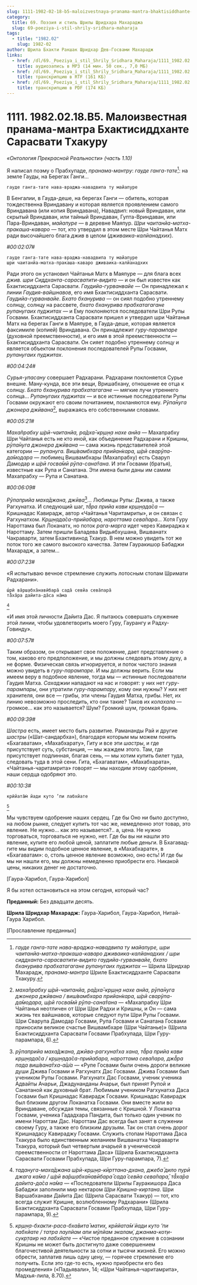 ```yaml
---
slug: 1111-1982-02-18-b5-maloizvestnaya-pranama-mantra-bhaktisiddhante-sarasvati-thakuru
category:
  title: 69. Поэзия и стиль Шрилы Шридхара Махараджа
  slug: 69-poeziya-i-stil-shrily-sridhara-maharaja
tags:
  - title: "1982.02"
    slug: 1982-02
author: Шрила Бхакти Ракшак Шридхар Дев-Госвами Махарадж
links:
  - href: /dl/69._Poeziya_i_stil_Shrily_Sridhara_Maharaja/1111_1982.02.18.B5_SridharMj_Maloizvestnaya_pranama-mantra_Bhaktisiddhante_Sarasvati_Thakuru.mp3
    title: аудиозапись в MP3 (14 мин. 50 сек., 7,0 МБ)
  - href: /dl/69._Poeziya_i_stil_Shrily_Sridhara_Maharaja/1111_1982.02.18.B5_SridharMj_Maloizvestnaya_pranama-mantra_Bhaktisiddhante_Sarasvati_Thakuru.rtf
    title: транскрипцию в RTF (161 КБ)
  - href: /dl/69._Poeziya_i_stil_Shrily_Sridhara_Maharaja/1111_1982.02.18.B5_SridharMj_Maloizvestnaya_pranama-mantra_Bhaktisiddhante_Sarasvati_Thakuru.pdf
    title: транскрипцию в PDF (174 КБ)
---
```


# 1111. 1982.02.18.B5. Малоизвестная пранама-мантра Бхактисиддханте Сарасвати Тхакуру

*«Онтология Прекрасной Реальности» (часть 1.10)*

Я написал поэму о Прабхупаде, *пранама-мантру*: *гауде ганга-тате*[^_ftn1]: на земле Гауды, на Берегах Ганги…

    гауде ганга-тате нава-враджа-навадвипа ту майапуре

В Бенгалии, в Гауда-деше, на берегах Ганги — обитель, которая тождественна Вриндавану и которая является проявлением самого Вриндавана (или копия Вриндавана), Навадвип: новый Вриндаван, или скрытый Вриндаван, или тайный Вриндаван, Гупта-Вриндаван, или Пара-Вриндаван, *майапуре* — в деревне Маяпур. *Шри чаитанйа-матха-пракаша-каваро* — тот, кто утвердил в этом месте Шри Чайтанья Матх ради высочайшего блага *джив* в целом (*дживаика-калйанадхих*).

*#00:02:07#*

    гауде ганга-тате нава-враджа-навадвипа ту майапуре
    шри чаитанйа-матха-пракаша-каваро дживаика-калйанадхих

Ради этого он установил Чайтанья Матх в Маяпуре — для блага всех *джив. шри Сиддханта-сарасватити-видито* — и он был известен как Бхактисиддханта Сарасвати. *Гаудийа-гурванвайе* — Он принадлежал к линии *Гаудия-вайшнавов*, его имя Бхактисиддханта Сарасвати. *Гаудийа-гурванвайе*. *Бхато бханурива* — он сиял подобно утреннему солнцу, солнцу на рассвете, *бхато бханурива прабхатагагане рупанугаих пуджитах* — и Ему поклоняются последователи Шри Рупы Госвами. Бхактисиддханта Сарасвати пришел и утвердил шри Чайтанья Матх на берегах Ганги в Маяпуре, в Гауда-деше, которая является факсимиле (копией) Вриндавана. Он принадлежит *гуру-парампаре* (духовной преемственности), и его имя в этой преемственности — Бхактисиддханта Сарасвати. Он сияет подобно утреннему солнцу и является объектом поклонения последователей Рупы Госвами, *рупанугаих пуджитах*.

*#00:04:24#*

*Сурья-упасану* совершает Радхарани. Радхарани поклоняется Сурье внешне. Ману-кунда, все эти вещи, Вришабхану, отношение ее отца к солнцу. *Бхато бханурива прабхатагагане* — мягкие лучи утреннего солнца… *Рупанугаих пуджитах* — и все истинные последователи Рупы Госвами окружают его своим почитанием, покланяются ему. *Рӯпа̄нуга джонера джӣвана*[^_ftn2], выражаясь его собственными словами.

*#00:05:21#*

*Маха̄прабху ш́рӣ-чаитанйа, ра̄дха̄-кр̣ш̣н̣а нахе анйа* — Махапрабху Шри Чайтанья есть не кто иной, как объединение Радхарани и Кришны, *рӯпа̄нуга джонера джӣвана* — сама жизнь представителей этой категории — *рупануга.* *Виш́вамбхара прийан̇кара, ш́рӣ сварӯпа-да̄модара* — любимец Вишвамбхары (Махапрабху) есть Сваруп Дамодар и *ш́рӣ госва̄мӣ рӯпа-сана̄тана*. И эти Госвами (братья), известные как Рупа и Санатана. Эти имена были даны им самим Махапрабху — Рупа и Санатана.

*#00:06:09#*

*Рӯпаприйа маха̄джана, джӣва*[^_ftn3]… Любимцы Рупы: Джива, а также Рагхунатха. И следующий шаг, *та̄̐ра прийа кави кр̣ш̣н̣ада̄са* — Кришнадас Кавирадж, автор «Чайтанья Чаритамриты», и он связан с Рагхунатхом. *Кр̣ш̣н̣ада̄са-прийабара, нароттама сева̄пара…* Хотя Гуру Нароттама был Локанатх, но поток *рага-марга* идет через Кавираджа к Нароттаму. Затем пришли Баладева Видьябхушана, Вишванатх Чакраварти, затем Бхактивинод Тхакур. В нем можно увидеть тот же поток того же самого высокого качества. Затем Гауракишор Бабаджи Махарадж, а затем…

*#00:07:23#*

«Я испытываю вечное стремление служить лотосным стопам Шримати Радхарани».

    ш́рӣ ва̄рш̣абха̄навӣбара̄ сада̄ севйа сева̄пара̄
    та̄̐ха̄ра дайита-да̄са на̄ма
[^_ftn4]

«И имя этой личности Дайита Дас. Я пытаюсь совершать служение этой линии, чтобы удовлетворить моего Гуру, Гаурангу и Радху-Говинду».

*#00:07:57#*

Таким образом, он открывает свое положение, дает представление о том, каково его предположение, и мы должны следовать этому духу, а не форме. Физическая связь игнорируется, и поток чистого знания можно увидеть в *гуру-парампаре*. И мы должны верить. Если мы имеем веру в подобное явление, тогда мы — истинные последователи Гаудия Матха. *Сахаджии* нападают на нас и говорят: у них нет *гуру-парампары*, они утратили *гуру-парампару*, кому они нужны? У них нет хранителя, они все — грибы, эти члены Гаудия Матха, грибы. Нет, их линию невозможно проследить, кто они такие? Таков их *колахала* — громкое… как это называется? Шум? Громкий шум, громкая брань.

*#00:09:39#*

*Шастра* есть, имеет место быть развитие. Рамананды Рай и другие *шастры* («Шат-сандарбха»), благодаря которым мы можем понять «Бхагаватам», «Махабхарату», Гиту и все эти *шастры*, и где присутствует суть, субстанция, — мы жаждем этого. Там, где присутствует подлинная, благая сень, — мы хотим купить билет туда, следовать туда в этой сени. Гита, «Бхагаватам», «Махабхарата», «Чайтанья-чаритамрита» говорят — мы находим этому одобрение, наши сердца одобряют это.

*#00:10:3#*

    крӣйата̄м̇ йади куто ’пи лабхйате
[^_ftn5]

Мы чувствуем одобрение наших сердец. Где бы Оно ни было доступно, на любом рынке, следует купить тот час же, немедленно этот товар, это явление. Не нужно… как это называется?.. а, цена. Не нужно торговаться, торговаться не нужно, нет. Где бы вы ни нашли это явление, купите его любой ценой, заплатите любые деньги. В Бхагавад-гите мы видим подобное ценное явление, в «Махабхарате», в «Бхагаватам»: о, столь ценное явление возможно, оно есть! И где бы мы ни нашли его, мы должны немедленно приобрести его. Никакой цены, никаких денег не достаточно.

[Гаура-Харибол, Гаура-Харибол]

Я бы хотел остановиться на этом сегодня, который час?

**Преданный:** Без двадцати десять.

**Шрила Шридхар Махарадж:** Гаура-Харибол, Гаура-Харибол, Нитай-Гаура Харибол.

[Прославление преданных]



[^_ftn1]: *гауде ганга-тате нава-враджа-навадвипа ту майапуре, шри чаитанйа-матха-пракаша-каваро дживаика-калйанадхих / шри сиддханта-сарасватити-видито гаудийа-гурванвайе, бхато бханурива прабхатагагане рупанугаих пуджитах* — Шрила Шридхар Махарадж, *пранама-мантра* Шриле Бхактисиддханте Сарасвати Тхакуру.

[^_ftn2]: *маха̄прабху ш́рӣ-чаитанйа, ра̄дха̄-кр̣ш̣н̣а нахе анйа, рӯпа̄нуга джонера джӣвана / виш́вамбхара прийан̇кара, ш́рӣ сварӯпа-да̄модара, ш́рӣ госва̄мӣ рӯпа-сана̄тана* — «Махапрабху Шри Чайтанья неотличен от Шри Шри Радхи и Кришны, и Он — сама жизнь тех вайшнавов, которые следуют пути Шри Рупы Госвами. Шри Сварупа Дамодар Госвами, Рупа Госвами и Санатана Госвами приносили великое счастье Вишвамбхаре (Шри Чайтанье)» (Шрила Бхактисиддханта Сарасвати Госвами Прабхупада, Шри Гуру-парампара, 6).

[^_ftn3]: *рӯпаприйа маха̄джана, джӣва-рагхуна̄тха хана, та̄̐ра прийа кави кр̣ш̣н̣ада̄са / кр̣ш̣н̣ада̄са-прийабара, нароттама сева̄пара, джа̄̐ра пада виш́вана̄тха-а̄ш́а* — «Рупе Госвами были очень дороги великие души Джива Госвами и Рагхунатх Дас Госвами. Джива Госвами был учеником Рупы Госвами. Рагхунатх Дас Госвами, ученик ученика Адвайты Ачарьи, Джадунанданы Ачарьи, был принят Рупой и Санатаной как духовный брат. Любимым учеником Рагхунатха Даса Госвами был Кришнадас Кавирадж Госвами. Кришнадас Кавирадж был близким другом Локанатха Госвами. Они вместе жили во Вриндаване, обсуждая темы, связанные с Кришной. У Локанатха Госвами, ученика Гададхара Пандита, был только один ученик по имени Нароттам Дас. Нароттам Дас всегда был занят в служении своему Гуру, а также его близким друзьям. Так он стал очень дорог Кришнадасу Кавираджу Госвами. Служить стопам Нароттама Даса Тхакура было единственным желанием Вишванатха Чакраварти Тхакура, который был четвертым ачарьей в ученической преемственности от Нароттама Даса» (Шрила Бхактисиддханта Сарасвати Госвами Прабхупада, Шри Гуру-парампара, 7).

[^_ftn4]: *тадануга-маха̄джана ш́рӣ-кр̣ш̣н̣а-кӣрттана-дхана, джеба̄ дило пурӣ джага ка̄ма / ш́рӣ ва̄рш̣абха̄навӣбара̄ сада̄ севйа сева̄пара̄, та̄̐ха̄ра дайита-да̄са на̄ма* — «Последователи Шрилы Гауракишора Даса Бабаджи заполнили мир нектаром *Шри Кришна-киртана*. Шри Варшабханави Дайита Дас (Шрила Сарасвати Тхакур) — тот, кто всегда служит Кришне, возлюбленному Радхарани» (Шрила Бхактисиддханта Сарасвати Госвами Прабхупада, Шри Гуру-парампара, 9).

[^_ftn5]: *кр̣ш̣н̣а-бхакти-раса-бха̄вита̄ матих̣, крӣйата̄м̇ йади куто ’пи лабхйате / татра лаулйам апи мӯлйам экалам̇, джанма-кот̣и-сукр̣таир на лабхйате* — «Чистое преданное служение в сознании Кришны не может быть достигнуто даже совершением благочестивой деятельности за сотни и тысячи жизней. Его можно обрести, заплатив лишь одну цену, — горячее стремление его получить. Если это где-то есть, нужно приобрести его без промедления» («Падьявали», 14; «Шри Чайтанья-чаритамрита», Мадхья-лила, 8.70).


